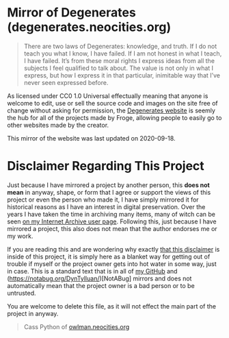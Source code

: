 # Mirror of Degenerates (degenerates.neocities.org)
> There are two laws of Degenerates: knowledge, and truth. If I do not teach you what I know, I have failed. If I am not honest in what I teach, I have failed. It’s from these moral rights I express ideas from all the subjects I feel qualified to talk about. The value is not only in what I express, but how I express it in that particular, inimitable way that I’ve never seen expressed before.

As licensed under CC0 1.0 Universal effectually meaning that anyone is welcome to edit, use or sell the source code and images on the site free of change without asking for permission, the [Degenerates website](https://degenerates.neocities.org) is seemly the hub for all of the projects made by Froge, allowing people to easily go to other websites made by the creator.

This mirror of the website was last updated on 2020-09-18.

# Disclaimer Regarding This Project
Just because I have mirrored a project by another person, this **does not mean** in anyway, shape, or form that I agree or support the views of this project or even the person who made it, I have simply mirrored it for historical reasons as I have an interest in digital preservation. Over the years I have taken the time in archiving many items, many of witch can be seen [on my Internet Archive user page](https://archive.org/details/@14jammar). Following this, just because I have mirrored a project, this also does not mean that the author endorses me or my work.

If you are reading this and are wondering why exactly [that this disclaimer](https://github.com/DynTylluan/disclaimer) is inside of this project, it is simply here as a blanket way for getting out of trouble if myself or the project owner gets into hot water in some way, just in case. This is a standard text that is in all of [my GitHub](https://github.com/DynTylluan/) and (https://notabug.org/DynTylluan/)[NotABug] mirrors and does not automatically mean that the project owner is a bad person or to be untrusted.

You are welcome to delete this file, as it will not effect the main part of the project in anyway.

> Cass Python of [owlman.neocities.org](https://owlman.neocities.org)